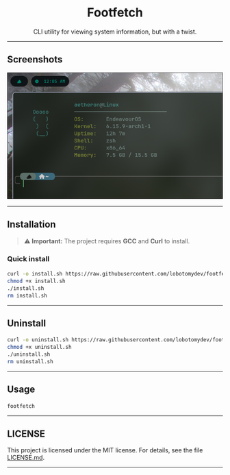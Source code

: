 <div align="center">
  <h1 align="center">Footfetch</h1>
  <p>
   CLI utility for viewing system information, but with a twist.
  </p>
</div>

---

## Screenshots

<p align="center"> <img src="https://raw.githubusercontent.com/aidendev0/footfetch/main/images/screenshot.png" alt="Screenshot" width="600"> </p>

---

## Installation

> **⚠️ Important:** The project requires **GCC** and **Curl** to install.

### Quick install

```bash
curl -o install.sh https://raw.githubusercontent.com/lobotomydev/footfetch/main/install.sh
chmod +x install.sh
./install.sh
rm install.sh
```

---

## Uninstall

```bash
curl -o uninstall.sh https://raw.githubusercontent.com/lobotomydev/footfetch/main/uninstall.sh
chmod +x uninstall.sh
./uninstall.sh
rm uninstall.sh
```

---

## Usage

```bash
footfetch
```

---

## LICENSE

This project is licensed under the MIT license. For details, see the file [LICENSE.md](https://github.com/aidendev0/footfetch/blob/main/LICENSE.md).

---
